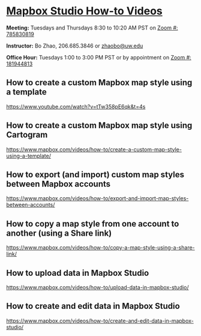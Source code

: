 # [Mapbox Studio How-to Videos](https://www.mapbox.com/videos/how-to/create-and-edit-data-in-mapbox-studio/)

**Meeting:** Tuesdays and Thursdays 8:30 to 10:20 AM PST on [Zoom #: 785830819](https://washington.zoom.us/j/785830819)

**Instructor:** Bo Zhao, 206.685.3846 or zhaobo@uw.edu

**Office Hour:** Tuesdays 1:00 to 3:00 PM PST or by appointment on [Zoom #: 181944813](https://washington.zoom.us/j/181944813)



## How to create a custom Mapbox map style using a template
https://www.youtube.com/watch?v=tTw358pE6qk&t=4s

## How to create a custom Mapbox map style using Cartogram
https://www.mapbox.com/videos/how-to/create-a-custom-map-style-using-a-template/

## How to export (and import) custom map styles between Mapbox accounts

https://www.mapbox.com/videos/how-to/export-and-import-map-styles-between-accounts/

## How to copy a map style from one account to another (using a Share link)

https://www.mapbox.com/videos/how-to/copy-a-map-style-using-a-share-link/

## How to upload data in Mapbox Studio

https://www.mapbox.com/videos/how-to/upload-data-in-mapbox-studio/

## How to create and edit data in Mapbox Studio

https://www.mapbox.com/videos/how-to/create-and-edit-data-in-mapbox-studio/
